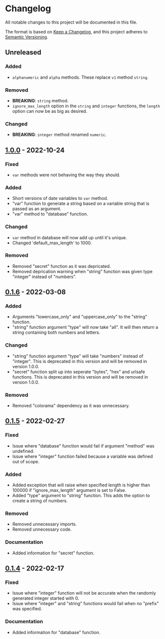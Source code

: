 # Changelog
All notable changes to this project will be documented in this file.

The format is based on [Keep a Changelog](https://keepachangelog.com/en/1.0.0/),
and this project adheres to [Semantic Versioning](https://semver.org/spec/v2.0.0.html).

## Unreleased
### Added
- `alphanumeric` and `alpha` methods. These replace `v1` method `string`.

### Removed
- **BREAKING**: `string` method.
- `ignore_max_length` option in the `string` and `integer` functions, the `length` option can now be as big as desired.

### Changed
- **BREAKING**: `integer` method renamed `numeric`.

## [1.0.0] - 2022-10-24
### Fixed
- `var` methods were not behaving the way they should.

### Added
- Short versions of date variables to `var` method.
- "var" function to generate a string based on a variable string that is passed as an argument.
- "var" method to "database" function.

### Changed
- `var` method in database will now add up until it's unique.
- Changed 'default_max_length' to 1000.

### Removed
- Removed "secret" function as it was depricated.
- Removed deprication warning when "string" function was given type "integer" instead of "numbers".

## [0.1.6] - 2022-03-08
### Added
- Arguments "lowercase_only" and "uppercase_only" to the "string" function.
- "string" function argument "type" will now take "all". It will then return a string containing both numbers and letters.

### Changed
- "string" function argument "type" will take "numbers" instead of "integer". This is deprecated in this version and will be removed in version 1.0.0.
- "secret" function split up into seperate "bytes", "hex" and urlsafe functions. This is deprecated in this version and will be removed in version 1.0.0.

### Removed
- Removed "colorama" dependency as it was unnecessary.

## [0.1.5] - 2022-02-27
### Fixed
- Issue where "database" function would fail if argument "method" was undefined.
- Issue where "integer" function failed because a variable was defined out of scope.

### Added
- Added exception that will raise when specified length is higher than 100000 if "ignore_max_length" argument is set to False.
- Added "type" argument to "string" function. This adds the option to create a string of numbers.

### Removed
- Removed unnecessary imports.
- Removed unnecessary code.

### Documentation
- Added information for "secret" function.

## [0.1.4] - 2022-02-17
### Fixed
- Issue where "integer" function will not be accurate when the randomly generated integer started with 0.
- Issue where "integer" and "string" functions would fail when no "prefix" was specified.

### Documentation
- Added information for "database" function.

[unreleased]: https://github.com/w-kuipers/simpleuid/compare/v1.0.0...HEAD
[1.0.0]: https://github.com/w-kuipers/simpleuid/compare/v0.1.6...v1.0.0
[0.1.6]: https://github.com/w-kuipers/simpleuid/compare/v0.1.5...v0.1.6
[0.1.5]: https://github.com/w-kuipers/simpleuid/compare/v0.1.4...v0.1.5
[0.1.4]: https://github.com/w-kuipers/simpleuid/compare/v0.1.3...v0.1.4
[0.0.1]: https://github.com/w-kuipers/simpleuid/releases/tag/v0.0.1


